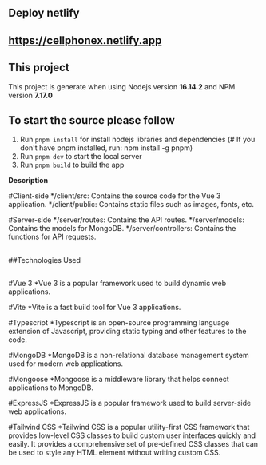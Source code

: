 ## Deploy netlify
## https://cellphonex.netlify.app
## This project

This project is generate when using Nodejs version **16.14.2** and NPM version **7.17.0**

## To start the source please follow

1. Run `pnpm install` for install nodejs libraries and dependencies (# If you don't have pnpm installed, run: npm install -g pnpm)
2. Run `pnpm dev` to start the local server
3. Run `pnpm build` to build the app

**Description**

#Client-side
  */client/src: Contains the source code for the Vue 3 application.
  */client/public: Contains static files such as images, fonts, etc.

#Server-side
  */server/routes: Contains the API routes.
  */server/models: Contains the models for MongoDB.
  */server/controllers: Contains the functions for API requests.
  
##
##Technologies Used
##

#Vue 3
  *Vue 3 is a popular framework used to build dynamic web applications.

#Vite
  *Vite is a fast build tool for Vue 3 applications.

#Typescript
  *Typescript is an open-source programming language extension of Javascript, providing static typing and other features to the code.

#MongoDB
  *MongoDB is a non-relational database management system used for modern web applications.

#Mongoose
  *Mongoose is a middleware library that helps connect applications to MongoDB.

#ExpressJS
  *ExpressJS is a popular framework used to build server-side web applications.

#Tailwind CSS
  *Tailwind CSS is a popular utility-first CSS framework that provides low-level CSS classes to build custom user interfaces quickly and easily. It provides a comprehensive set of pre-defined CSS classes that can be used to style any HTML element without writing custom CSS.

